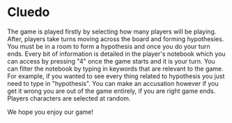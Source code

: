 # Cluedo

The game is played firstly by selecting how many players will be playing. After, players take turns moving across 
the board and forming hypothesies. 
You must be in a room to form a hypothesis and once you do your turn ends.
Every bit of information is detailed in the player's notebook which you can access by pressing "4" once the game starts
and it is your turn. You can filter the notebook by typing in keywords that are relevant to the game. For example, if you
wanted to see every thing related to hypothesis you just need to type in "hypothesis".
You can make an accusation however if you get it wrong you are out of the game entirely, if you are right game ends.
Players characters are selected at random.

We hope you enjoy our game!
